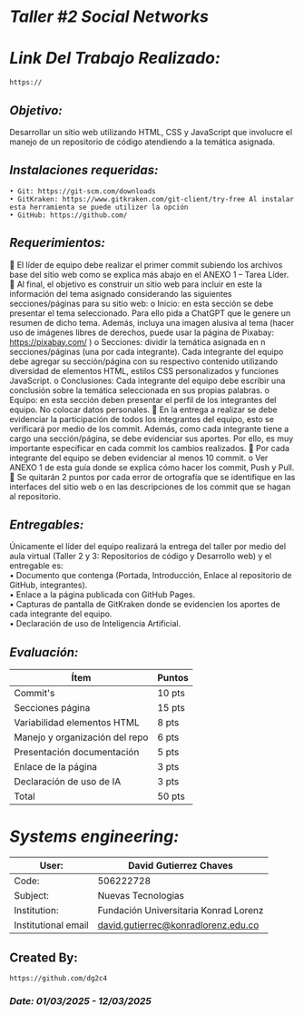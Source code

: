 # *Taller #2 Social Networks*
<!-- <p align="center">
  <img width="600" height="750" src="" alt="">
</p> -->

# *Link Del Trabajo Realizado:*
    https://

## *Objetivo:* 
Desarrollar un sitio web utilizando HTML, CSS y JavaScript que involucre el manejo de un repositorio de código atendiendo a la temática asignada.

## *Instalaciones requeridas:* 
    • Git: https://git-scm.com/downloads
    • GitKraken: https://www.gitkraken.com/git-client/try-free Al instalar esta herramienta se puede utilizer la opción
    • GitHub: https://github.com/

## *Requerimientos:*

 El líder de equipo debe realizar el primer commit subiendo los archivos base del sitio web como se explica más
abajo en el ANEXO 1 – Tarea Líder.
 Al final, el objetivo es construir un sitio web para incluir en este la información del tema asignado considerando
las siguientes secciones/páginas para su sitio web:
o Inicio: en esta sección se debe presentar el tema seleccionado. Para ello pida a ChatGPT que le
genere un resumen de dicho tema. Además, incluya una imagen alusiva al tema (hacer uso de
imágenes libres de derechos, puede usar la página de Pixabay: https://pixabay.com/ )
o Secciones: dividir la temática asignada en n secciones/páginas (una por cada integrante). Cada
integrante del equipo debe agregar su sección/página con su respectivo contenido utilizando diversidad
de elementos HTML, estilos CSS personalizados y funciones JavaScript.
o Conclusiones: Cada integrante del equipo debe escribir una conclusión sobre la temática
seleccionada en sus propias palabras.
o Equipo: en esta sección deben presentar el perfil de los integrantes del equipo. No colocar datos
personales.
 En la entrega a realizar se debe evidenciar la participación de todos los integrantes del equipo, esto se
verificará por medio de los commit. Además, como cada integrante tiene a cargo una sección/página, se debe
evidenciar sus aportes. Por ello, es muy importante especificar en cada commit los cambios realizados.
 Por cada integrante del equipo se deben evidenciar al menos 10 commit.
o Ver ANEXO 1 de esta guía donde se explica cómo hacer los commit, Push y Pull.
 Se quitarán 2 puntos por cada error de ortografía que se identifique en las interfaces del sitio web o en las
descripciones de los commit que se hagan al repositorio.


## *Entregables:*
Únicamente el líder del equipo realizará la entrega del taller por medio del aula virtual (Taller 2 y 3: Repositorios de
código y Desarrollo web) y el entregable es:\
• Documento que contenga (Portada, Introducción, Enlace al repositorio de GitHub, integrantes).\
• Enlace a la página publicada con GitHub Pages.\
• Capturas de pantalla de GitKraken donde se evidencien los aportes de cada integrante del equipo.\
• Declaración de uso de Inteligencia Artificial.


## *Evaluación:*
| Ítem | Puntos |
|------|--------|
| Commit's | 10 pts |
| Secciones página | 15 pts |
| Variabilidad elementos HTML | 8 pts |
| Manejo y organización del repo | 6 pts |
| Presentación documentación | 5 pts |
| Enlace de la página | 3 pts |
| Declaración de uso de IA | 3 pts |
| Total | 50 pts |

# *Systems engineering:*
| User: | David Gutierrez Chaves |
|------|--------|
| Code: | 506222728 |
| Subject: | Nuevas Tecnologias |
| Institution: | Fundación Universitaria Konrad Lorenz |
| Institutional email | david.gutierrec@konradlorenz.edu.co |  

## Created By:
    https://github.com/dg2c4

### *Date: 01/03/2025 - 12/03/2025*
